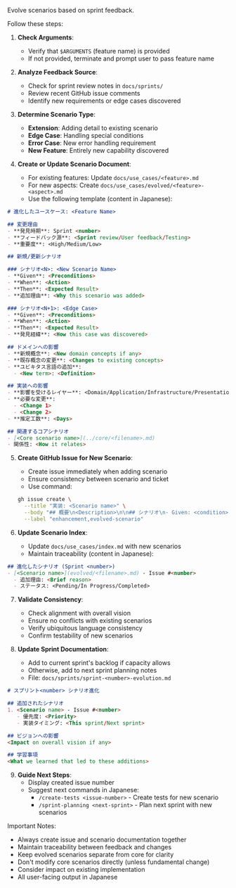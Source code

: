 Evolve scenarios based on sprint feedback.

Follow these steps:

1. **Check Arguments**:
   - Verify that `$ARGUMENTS` (feature name) is provided
   - If not provided, terminate and prompt user to pass feature name

2. **Analyze Feedback Source**:
   - Check for sprint review notes in `docs/sprints/`
   - Review recent GitHub issue comments
   - Identify new requirements or edge cases discovered

3. **Determine Scenario Type**:
   - **Extension**: Adding detail to existing scenario
   - **Edge Case**: Handling special conditions
   - **Error Case**: New error handling requirement
   - **New Feature**: Entirely new capability discovered

4. **Create or Update Scenario Document**:
   - For existing features: Update `docs/use_cases/<feature>.md`
   - For new aspects: Create `docs/use_cases/evolved/<feature>-<aspect>.md`
   - Use the following template (content in Japanese):

```markdown
# 進化したユースケース: <Feature Name>

## 変更理由
- **発見時期**: Sprint <number>
- **フィードバック源**: <Sprint review/User feedback/Testing>
- **重要度**: <High/Medium/Low>

## 新規/更新シナリオ

### シナリオ<N>: <New Scenario Name>
- **Given**: <Preconditions>
- **When**: <Action>
- **Then**: <Expected Result>
- **追加理由**: <Why this scenario was added>

### シナリオ<N+1>: <Edge Case>
- **Given**: <Preconditions>
- **When**: <Action>
- **Then**: <Expected Result>
- **発見経緯**: <How this case was discovered>

## ドメインへの影響
- **新規概念**: <New domain concepts if any>
- **既存概念の変更**: <Changes to existing concepts>
- **ユビキタス言語の追加**:
  - <New term>: <Definition>

## 実装への影響
- **影響を受けるレイヤー**: <Domain/Application/Infrastructure/Presentation>
- **必要な変更**:
  - <Change 1>
  - <Change 2>
- **推定工数**: <Days>

## 関連するコアシナリオ
- [<Core scenario name>](../core/<filename>.md)
- 関係性: <How it relates>
```

5. **Create GitHub Issue for New Scenario**:
   - Create issue immediately when adding scenario
   - Ensure consistency between scenario and ticket
   - Use command:
   ```bash
   gh issue create \
     --title "実装: <Scenario name>" \
     --body "## 概要\n<Description>\n\n## シナリオ\n- Given: <condition>\n- When: <action>\n- Then: <result>\n\n## 発見経緯\n<Discovery context>\n\n## 関連ドキュメント\n- [進化シナリオ](docs/use_cases/evolved/<filename>.md)" \
     --label "enhancement,evolved-scenario"
   ```

6. **Update Scenario Index**:
   - Update `docs/use_cases/index.md` with new scenarios
   - Maintain traceability (content in Japanese):

```markdown
## 進化したシナリオ (Sprint <number>)
- [<Scenario name>](evolved/<filename>.md) - Issue #<number>
  - 追加理由: <Brief reason>
  - ステータス: <Pending/In Progress/Completed>
```

7. **Validate Consistency**:
   - Check alignment with overall vision
   - Ensure no conflicts with existing scenarios
   - Verify ubiquitous language consistency
   - Confirm testability of new scenarios

8. **Update Sprint Documentation**:
   - Add to current sprint's backlog if capacity allows
   - Otherwise, add to next sprint planning notes
   - File: `docs/sprints/sprint-<number>-evolution.md`

```markdown
# スプリント<number> シナリオ進化

## 追加されたシナリオ
1. <Scenario name> - Issue #<number>
   - 優先度: <Priority>
   - 実装タイミング: <This sprint/Next sprint>

## ビジョンへの影響
<Impact on overall vision if any>

## 学習事項
<What we learned that led to these additions>
```

9. **Guide Next Steps**:
   - Display created issue number
   - Suggest next commands in Japanese:
     - `/create-tests <issue-number>` - Create tests for new scenario
     - `/sprint-planning <next-sprint>` - Plan next sprint with new scenarios

Important Notes:
- Always create issue and scenario documentation together
- Maintain traceability between feedback and changes
- Keep evolved scenarios separate from core for clarity
- Don't modify core scenarios directly (unless fundamental change)
- Consider impact on existing implementation
- All user-facing output in Japanese